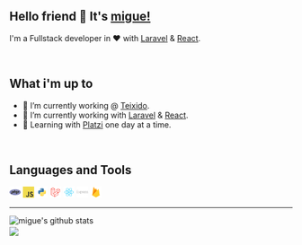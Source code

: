 ## Hello friend 👋 It's [migue!](https://www.linkedin.com/in/miguelmchavez/)
I'm a Fullstack developer in ♥ with [Laravel](https://laravel.com/) & [React](https://reactjs.org).

<br />

## What i'm up to

- 🔭 I’m currently working @ [Teixido](https://teixido.co/).
- 🌱 I’m currently working with [Laravel](https://laravel.com/) & [React](https://reactjs.org).
- 🧠 Learning with [Platzi](https://platzi.com/p/miguelmchavez/) one day at a time.

<br />

## Languages and Tools
<code><img height="20" src="https://raw.githubusercontent.com/github/explore/80688e429a7d4ef2fca1e82350fe8e3517d3494d/topics/php/php.png"></code>
<code><img height="20" src="https://raw.githubusercontent.com/github/explore/80688e429a7d4ef2fca1e82350fe8e3517d3494d/topics/javascript/javascript.png"></code>
<code><img height="20" src="https://raw.githubusercontent.com/github/explore/80688e429a7d4ef2fca1e82350fe8e3517d3494d/topics/python/python.png"></code>
<code><img height="20" src="https://raw.githubusercontent.com/github/explore/80688e429a7d4ef2fca1e82350fe8e3517d3494d/topics/laravel/laravel.png"></code>
<code><img height="20" src="https://raw.githubusercontent.com/github/explore/80688e429a7d4ef2fca1e82350fe8e3517d3494d/topics/react/react.png"></code>
<code><img height="20" src="https://raw.githubusercontent.com/github/explore/80688e429a7d4ef2fca1e82350fe8e3517d3494d/topics/express/express.png"></code>
<code><img height="20" src="https://raw.githubusercontent.com/github/explore/80688e429a7d4ef2fca1e82350fe8e3517d3494d/topics/firebase/firebase.png"></code>

---

<!-- This content will not appear in the rendered Markdown -->
![migue's github stats](https://github-readme-stats.vercel.app/api?username=miguelmchavez&show_icons=true&hide_border=true) 
<br />
<img align="center" src="https://github-readme-stats.vercel.app/api/top-langs/?username=miguelmchavez" />

